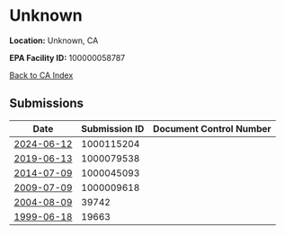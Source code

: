 # Unknown

**Location:** Unknown, CA

**EPA Facility ID:** 100000058787

[Back to CA Index](../../index.md)

## Submissions

| Date | Submission ID | Document Control Number |
|------|--------------|-------------------------|
| [2024-06-12](submissions/1000115204.md) | 1000115204 |  |
| [2019-06-13](submissions/1000079538.md) | 1000079538 |  |
| [2014-07-09](submissions/1000045093.md) | 1000045093 |  |
| [2009-07-09](submissions/1000009618.md) | 1000009618 |  |
| [2004-08-09](submissions/39742.md) | 39742 |  |
| [1999-06-18](submissions/19663.md) | 19663 |  |

